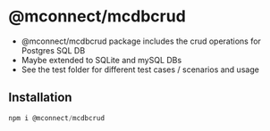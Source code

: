 # @mconnect/mcdbcrud

- @mconnect/mcdbcrud package includes the crud operations for Postgres SQL DB
- Maybe extended to SQLite and mySQL DBs
- See the test folder for different test cases / scenarios and usage

## Installation
```js
npm i @mconnect/mcdbcrud
```
